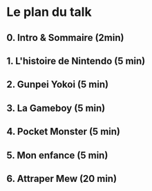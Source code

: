 # Le plan du talk

## 0. Intro & Sommaire (2min)

## 1. L'histoire de Nintendo (5 min)

## 2. Gunpei Yokoi (5 min)

## 3. La Gameboy (5 min)

## 4. Pocket Monster (5 min)

## 5. Mon enfance (5 min)

## 6. Attraper Mew (20 min)